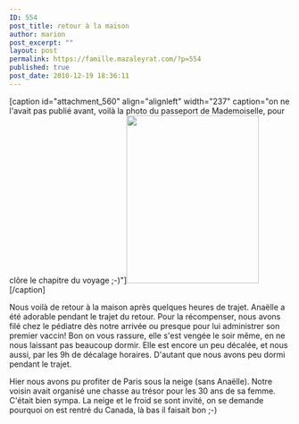 ```yaml
---
ID: 554
post_title: retour à la maison
author: marion
post_excerpt: ""
layout: post
permalink: https://famille.mazaleyrat.com/?p=554
published: true
post_date: 2010-12-19 18:36:11
---
```

[caption id="attachment_560" align="alignleft" width="237" caption="on ne l&#39;avait pas publié avant, voilà la photo du passeport de Mademoiselle, pour clôre le chapitre du voyage ;-)"]<a href="http://famille.mazaleyrat.com/wp-content/uploads/2010/12/photopasseport.jpg"><img class="size-medium wp-image-560" title="photo passeport" src="http://famille.mazaleyrat.com/wp-content/uploads/2010/12/photopasseport-237x300.jpg" alt="" width="237" height="300" /></a>[/caption]

Nous voilà de retour à la maison après quelques heures de trajet. Anaëlle a été adorable pendant le trajet du retour. Pour la récompenser, nous avons filé chez le pédiatre dès notre arrivée ou presque pour lui administrer son premier vaccin! Bon on vous rassure, elle s'est vengée le soir même, en ne nous laissant pas beaucoup dormir. Elle est encore un peu décalée, et nous aussi, par les 9h de décalage horaires. D'autant que nous avons peu dormi pendant le trajet.

Hier nous avons pu profiter de Paris sous la neige (sans Anaëlle). Notre voisin avait organisé une chasse au trésor pour les 30 ans de sa femme. C'était bien sympa. La neige et le froid se sont invité, on se demande pourquoi on est rentré du Canada, là bas il faisait bon ;-)